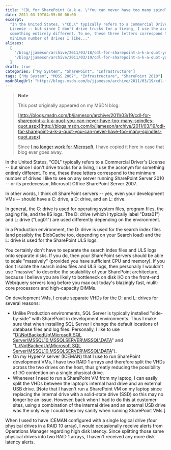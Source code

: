 ```yaml
---
title: "CDL for SharePoint (a.k.a. \"You can never have too many spindles\")"
date: 2011-03-19T04:55:00-06:00
excerpt:
  "In the United States, \"CDL\" typically refers to a Commercial Driver's
  License -- but since I don't drive trucks for a living, I use the acronym for
  something entirely different. To me, these three letters correspond to the
  minimum number of drives I like..."
aliases:
  [
    "/blog/jjameson/archive/2011/03/18/cdl-for-sharepoint-a-k-a-quot-you-can-never-have-too-many-spindles-quot.aspx",
    "/blog/jjameson/archive/2011/03/19/cdl-for-sharepoint-a-k-a-quot-you-can-never-have-too-many-spindles-quot.aspx",
  ]
draft: true
categories: ["My System", "SharePoint", "Infrastructure"]
tags: ["My System", "MOSS 2007", "Infrastructure", "SharePoint 2010"]
msdnBlogUrl: "http://blogs.msdn.com/b/jjameson/archive/2011/03/19/cdl-for-sharepoint-a-k-a-quot-you-can-never-have-too-many-spindles-quot.aspx"
---
```


> **Note**
>
> This post originally appeared on my MSDN blog:
>
> [http://blogs.msdn.com/b/jjameson/archive/2011/03/19/cdl-for-sharepoint-a-k-a-quot-you-can-never-have-too-many-spindles-quot.aspx](http://blogs.msdn.com/b/jjameson/archive/2011/03/19/cdl-for-sharepoint-a-k-a-quot-you-can-never-have-too-many-spindles-quot.aspx)
>
> Since
> [I no longer work for Microsoft](/blog/jjameson/2011/09/02/last-day-with-microsoft),
> I have copied it here in case that blog ever goes away.

In the United States, "CDL" typically refers to a Commercial Driver's License --
but since I don't drive trucks for a living, I use the acronym for something
entirely different. To me, these three letters correspond to the minimum number
of drives I like to see on any server running SharePoint Server 2010 -- or its
predecessor, Microsoft Office SharePoint Server 2007.

In other words, I think *all* SharePoint servers -- yes, even your development
VMs -- should have a C: drive, a D: drive, and an L: drive.

In general, the C: drive is used for operating system files, program files, the
paging file, and the IIS logs. The D: drive (which I typically label "Data01")
and L: drive ("Log01") are used differently depending on the environment.

In a Production environment, the D: drive is used for the search index files
(and possibly the BlobCache too, depending on your Search load) and the L: drive
is used for the SharePoint ULS logs.

You certainly don't have to separate the search index files and ULS logs onto
separate disks. If you do, then your SharePoint servers should be able to scale
"massively" (provided you have sufficient CPU and memory). If you don't isolate
the search index files and ULS logs, then personally I wouldn't use "massive" to
describe the scalability of your SharePoint architecture, because I believe you
are likely to bottleneck on disk I/O on the front-end Web/query servers long
before you max out today's blazingly fast, mulit-core processors and
high-capacity DIMMs.

On development VMs, I create separate VHDs for the D: and L: drives for several
reasons:

- Unlike Production environments, SQL Server is typically installed
  "side-by-side" with SharePoint in development environments. Thus I make sure
  that when installing SQL Server I change the default locations of database
  files and log files. Personally, I like to use
  "[D:\NotBackedUp\Microsoft SQL Server\MSSQL10.MSSQLSERVER\MSSQL\DATA](file:///D:/NotBackedUp/Microsoft%20SQL%20Server/MSSQL10.MSSQLSERVER/MSSQL/DATA)"
  and
  "[L:\NotBackedUp\Microsoft SQL Server\MSSQL10.MSSQLSERVER\MSSQL\DATA](file:///L:/NotBackedUp/Microsoft%20SQL%20Server/MSSQL10.MSSQLSERVER/MSSQL/DATA)").
- On my Hyper-V server (ICEMAN) that I use to run SharePoint development VMs, I
  have two RAID 1 arrays and therefore split the VHDs across the two drives on
  the host, thus greatly reducing the possibility of I/O contention on a single
  physical drive.
- Whenever I need to run a SharePoint VM from my laptop, I can easily split the
  VHDs between the laptop's internal hard drive and an external USB drive. [Note
  that I haven't run a SharePoint VM on my laptop since replacing the internal
  drive with a solid-state drive (SSD) so this may no longer be an issue.
  However, back when I had to do this at customer sites, using a combination of
  the internal drive and an external USB drive was the only way I could keep my
  sanity when running SharePoint VMs.]

When I used to have ICEMAN configured with a single logical drive (four physical
drives in a RAID 10 array), I would occasionally receive alerts from Operations
Manager regarding high disk latency. Since splitting those same physical drives
into two RAID 1 arrays, I haven't received any more disk latency alerts.

